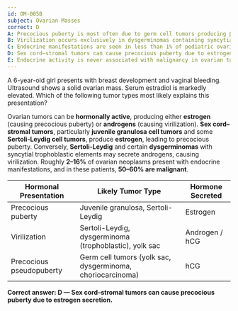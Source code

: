 ```yaml
---
id: OM-005B
subject: Ovarian Masses
correct: D
A: Precocious puberty is most often due to germ cell tumors producing β-hCG
B: Virilization occurs exclusively in dysgerminomas containing syncytial trophoblastic giant cells
C: Endocrine manifestations are seen in less than 1% of pediatric ovarian tumors
D: Sex cord–stromal tumors can cause precocious puberty due to estrogen secretion
E: Endocrine activity is never associated with malignancy in ovarian tumors
---
```


A 6-year-old girl presents with breast development and vaginal bleeding. Ultrasound shows a solid ovarian mass. Serum estradiol is markedly elevated. Which of the following tumor types most likely explains this presentation?

<!-- EXPLANATION -->

Ovarian tumors can be **hormonally active**, producing either **estrogen** (causing precocious puberty) or **androgens** (causing virilization). **Sex cord–stromal tumors**, particularly **juvenile granulosa cell tumors** and some **Sertoli-Leydig cell tumors**, produce **estrogen**, leading to precocious puberty. Conversely, **Sertoli-Leydig** and certain **dysgerminomas** with syncytial trophoblastic elements may secrete androgens, causing virilization. Roughly **2–16%** of ovarian neoplasms present with endocrine manifestations, and in these patients, **50–60% are malignant**.

| **Hormonal Presentation** | **Likely Tumor Type** | **Hormone Secreted** |
|----------------------------|-----------------------|----------------------|
| Precocious puberty | Juvenile granulosa, Sertoli-Leydig | Estrogen |
| Virilization | Sertoli-Leydig, dysgerminoma (trophoblastic), yolk sac | Androgen / hCG |
| Precocious pseudopuberty | Germ cell tumors (yolk sac, dysgerminoma, choriocarcinoma) | hCG |

**Correct answer: D — Sex cord–stromal tumors can cause precocious puberty due to estrogen secretion.**
